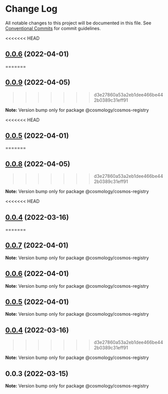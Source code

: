 # Change Log

All notable changes to this project will be documented in this file.
See [Conventional Commits](https://conventionalcommits.org) for commit guidelines.

<<<<<<< HEAD
## [0.0.6](https://github.com/pyramation/cosmology/compare/@cosmology/cosmos-registry@0.0.5...@cosmology/cosmos-registry@0.0.6) (2022-04-01)
=======
## [0.0.9](https://github.com/cosmology-finance/cosmology/compare/@cosmology/cosmos-registry@0.0.8...@cosmology/cosmos-registry@0.0.9) (2022-04-05)
>>>>>>> d3e27860a53a2eb1dee466be442b0389c31eff91

**Note:** Version bump only for package @cosmology/cosmos-registry





<<<<<<< HEAD
## [0.0.5](https://github.com/pyramation/cosmology/compare/@cosmology/cosmos-registry@0.0.4...@cosmology/cosmos-registry@0.0.5) (2022-04-01)
=======
## [0.0.8](https://github.com/cosmology-finance/cosmology/compare/@cosmology/cosmos-registry@0.0.7...@cosmology/cosmos-registry@0.0.8) (2022-04-05)
>>>>>>> d3e27860a53a2eb1dee466be442b0389c31eff91

**Note:** Version bump only for package @cosmology/cosmos-registry





<<<<<<< HEAD
## [0.0.4](https://github.com/pyramation/cosmology/compare/@cosmology/cosmos-registry@0.0.3...@cosmology/cosmos-registry@0.0.4) (2022-03-16)
=======
## [0.0.7](https://github.com/cosmology-finance/cosmology/compare/@cosmology/cosmos-registry@0.0.6...@cosmology/cosmos-registry@0.0.7) (2022-04-01)

**Note:** Version bump only for package @cosmology/cosmos-registry





## [0.0.6](https://github.com/cosmology-finance/cosmology/compare/@cosmology/cosmos-registry@0.0.5...@cosmology/cosmos-registry@0.0.6) (2022-04-01)

**Note:** Version bump only for package @cosmology/cosmos-registry





## [0.0.5](https://github.com/cosmology-finance/cosmology/compare/@cosmology/cosmos-registry@0.0.4...@cosmology/cosmos-registry@0.0.5) (2022-04-01)

**Note:** Version bump only for package @cosmology/cosmos-registry





## [0.0.4](https://github.com/cosmology-finance/cosmology/compare/@cosmology/cosmos-registry@0.0.3...@cosmology/cosmos-registry@0.0.4) (2022-03-16)
>>>>>>> d3e27860a53a2eb1dee466be442b0389c31eff91

**Note:** Version bump only for package @cosmology/cosmos-registry





## 0.0.3 (2022-03-15)

**Note:** Version bump only for package @cosmology/cosmos-registry
